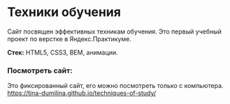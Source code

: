 # Техники обучения

Сайт посвящен эффективных техникам обучения. Это первый учебный проект по верстке в Яндекс.Практикуме. 

**Стек:** HTML5, CSS3, BEM, анимации.

### Посмотреть сайт: 
Это фиксированный сайт, его можно посмотреть только с компьютера.
https://tina-dumilina.github.io/techniques-of-study/
